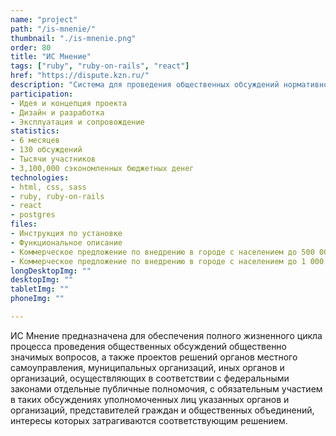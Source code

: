 ```yaml
---
name: "project"
path: "/is-mnenie/"
thumbnail: "./is-mnenie.png"
order: 80
title: "ИС Мнение"
tags: ["ruby", "ruby-on-rails", "react"]
href: "https://dispute.kzn.ru/"
description: "Система для проведения общественных обсуждений нормативно-правовых актов"
participation:
- Идея и концепция проекта
- Дизайн и разработка
- Эксплуатация и сопровождение
statistics:
- 6 месяцев
- 130 обсуждений
- Тысячи участников
- 3,100,000 сэкономленных бюджетных денег
technologies:
- html, css, sass
- ruby, ruby-on-rails
- react
- postgres
files:
- Инструкция по установке
- Функциональное описание
- Коммерческое предложение по внедрению в городе с населением до 500 000 человек
- Коммерческое предложение по внедрению в городе с населением до 1 000 000 человек
longDesktopImg: ""
desktopImg: ""
tabletImg: ""
phoneImg: ""

---
```


ИС Мнение предназначена для обеспечения полного жизненного цикла процесса проведения общественных обсуждений общественно значимых вопросов, а также проектов решений органов местного самоуправления, муниципальных организаций, иных органов и организаций, осуществляющих в соответствии с федеральными законами отдельные публичные полномочия, с обязательным участием в таких обсуждениях уполномоченных лиц указанных органов и организаций, представителей граждан и общественных объединений, интересы которых затрагиваются соответствующим решением.

